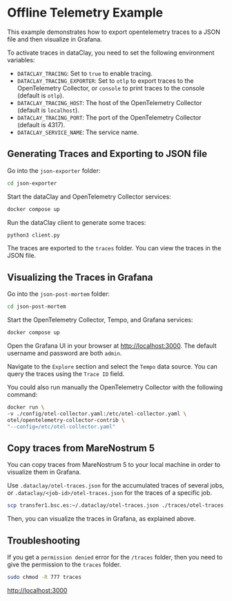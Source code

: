 # Offline Telemetry Example

This example demonstrates how to export opentelemetry traces to a JSON file and then
visualize in Grafana.

To activate traces in dataClay, you need to set the following environment variables:

- `DATACLAY_TRACING`: Set to `true` to enable tracing.
- `DATACLAY_TRACING_EXPORTER`: Set to `otlp` to export traces to the OpenTelemetry Collector, or `console` to print traces to the console (default is `otlp`).
- `DATACLAY_TRACING_HOST`: The host of the OpenTelemetry Collector (default is `localhost`).
- `DATACLAY_TRACING_PORT`: The port of the OpenTelemetry Collector (default is 4317).
- `DATACLAY_SERVICE_NAME`: The service name.

## Generating Traces and Exporting to JSON file

Go into the `json-exporter` folder:

```bash
cd json-exporter
```

Start the dataClay and OpenTelemetry Collector services:

```bash
docker compose up
```

Run the dataClay client to generate some traces:

```bash
python3 client.py
```

The traces are exported to the `traces` folder. You can view the traces in the JSON file.

## Visualizing the Traces in Grafana

Go into the `json-post-mortem` folder:

```bash
cd json-post-mortem
```

Start the OpenTelemetry Collector, Tempo, and Grafana services:

```bash
docker compose up
```

Open the Grafana UI in your browser at <http://localhost:3000>. The default username and password are both `admin`.

Navigate to the `Explore` section and select the `Tempo` data source. You can query the traces using the `Trace ID` field.

You could also run manually the OpenTelemetry Collector with the following command:

```bash
docker run \
-v ./config/otel-collector.yaml:/etc/otel-collector.yaml \
otel/opentelemetry-collector-contrib \
"--config=/etc/otel-collector.yaml"
```

## Copy traces from MareNostrum 5

You can copy traces from MareNostrum 5 to your local machine in order to visualize them in Grafana.

Use `.dataclay/otel-traces.json` for the accumulated traces of several jobs, or `.dataclay/<job-id>/otel-traces.json` for the traces of a specific job.

```bash
scp transfer1.bsc.es:~/.dataclay/otel-traces.json ./traces/otel-traces.json
```

Then, you can visualize the traces in Grafana, as explained above.

## Troubleshooting

If you get a `permission denied` error for the `/traces` folder, then you need to give the permission to the `traces` folder.

```bash
sudo chmod -R 777 traces
```

<http://localhost:3000>
